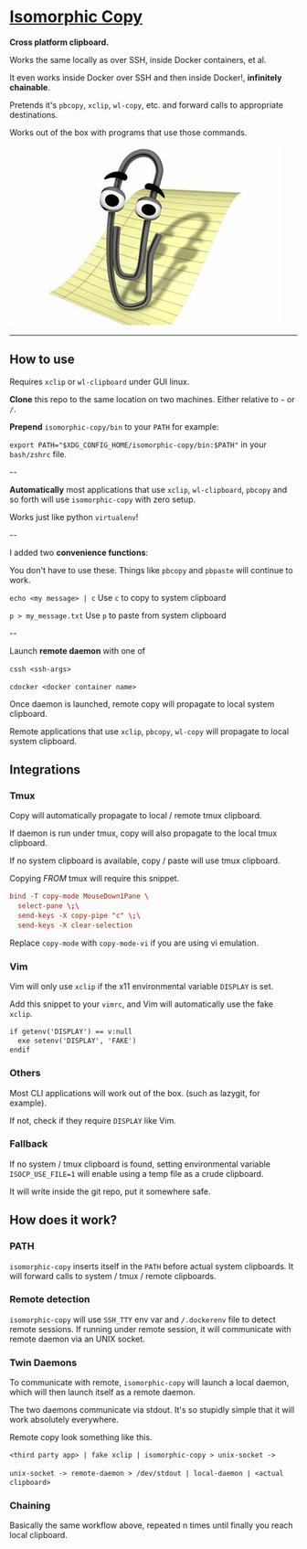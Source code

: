 # [Isomorphic Copy](https://ms-jpq.github.io/isomorphic-copy)

**Cross platform clipboard.**

Works the same locally as over SSH, inside Docker containers, et al.

It even works inside Docker over SSH and then inside Docker!, **infinitely chainable**.

Pretends it's `pbcopy`, `xclip`, `wl-copy`, etc. and forward calls to appropriate destinations.

Works out of the box with programs that use those commands.

![clippy](https://raw.githubusercontent.com/ms-jpq/isomorphic-copy/master/preview/clippy.jpg)

---

## How to use

Requires `xclip` or `wl-clipboard` under GUI linux.

**Clone** this repo to the same location on two machines. Either relative to `~` or `/`.

**Prepend** `isomorphic-copy/bin` to your `PATH` for example:

`export PATH="$XDG_CONFIG_HOME/isomorphic-copy/bin:$PATH"` in your `bash/zshrc` file.

--

**Automatically** most applications that use `xclip`, `wl-clipboard`, `pbcopy` and so forth will use `isomorphic-copy` with zero setup.

Works just like python `virtualenv`!

--

I added two **convenience functions**:

You don't have to use these. Things like `pbcopy` and `pbpaste` will continue to work.

`echo <my message> | c` Use `c` to copy to system clipboard


`p > my_message.txt` Use `p` to paste from system clipboard

--

Launch **remote daemon** with one of

`cssh <ssh-args>`

`cdocker <docker container name>`

Once daemon is launched, remote copy will propagate to local system clipboard.

Remote applications that use `xclip`, `pbcopy`, `wl-copy` will propagate to local system clipboard.

## Integrations

### Tmux

Copy will automatically propagate to local / remote tmux clipboard.

If daemon is run under tmux, copy will also propagate to the local tmux clipboard.

If no system clipboard is available, copy / paste will use tmux clipboard.

Copying *FROM* tmux will require this snippet.

```conf
bind -T copy-mode MouseDown1Pane \
  select-pane \;\
  send-keys -X copy-pipe "c" \;\
  send-keys -X clear-selection
```

Replace `copy-mode` with `copy-mode-vi` if you are using vi emulation.

### Vim

Vim will only use `xclip` if the x11 environmental variable `DISPLAY` is set.

Add this snippet to your `vimrc`, and Vim will automatically use the fake `xclip`.

```viml
if getenv('DISPLAY') == v:null
  exe setenv('DISPLAY', 'FAKE')
endif
```

### Others

Most CLI applications will work out of the box. (such as lazygit, for example).

If not, check if they require `DISPLAY` like Vim.

### Fallback

If no system / tmux clipboard is found, setting environmental variable `ISOCP_USE_FILE=1` will enable using a temp file as a crude clipboard.

It will write inside the git repo, put it somewhere safe.

## How does it work?

### PATH

`isomorphic-copy` inserts itself in the `PATH` before actual system clipboards. It will forward calls to system / tmux / remote clipboards.

### Remote detection

`isomorphic-copy` will use `SSH_TTY` env var and `/.dockerenv` file to detect remote sessions. If running under remote session, it will communicate with remote daemon via an UNIX socket.

### Twin Daemons

To communicate with remote, `isomorphic-copy` will launch a local daemon, which will then launch itself as a remote daemon.

The two daemons communicate via stdout. It's so stupidly simple that it will work absolutely everywhere.

Remote copy look something like this.

```
<third party app> | fake xclip | isomorphic-copy > unix-socket ->

unix-socket -> remote-daemon > /dev/stdout | local-daemon | <actual clipboard>
```

### Chaining

Basically the same workflow above, repeated n times until finally you reach local clipboard.
